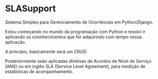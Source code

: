 # SLASupport
Sistema Simples para Gerenciamento de Ocorrências em Python/Django.

Estou começando no mundo da programação com Python e resolvi ir aplicando os connhecimentos que for adquirindo com tempo nessa aplicação.

A principio, basicamente será um CRUD.

Posteriormente seão aplicadas diretivas de Acordos de Nível de Serviço (ANS) ou em inglês SLA (Service Level Agreement), para medição de estatísticas de acompanhamento.


